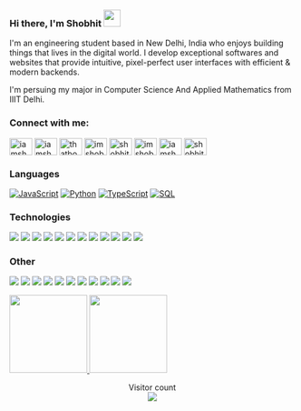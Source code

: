 ###  Hi there, I'm Shobhit <img width="30" src="https://camo.githubusercontent.com/e8e7b06ecf583bc040eb60e44eb5b8e0ecc5421320a92929ce21522dbc34c891/68747470733a2f2f6d656469612e67697068792e636f6d2f6d656469612f6876524a434c467a6361737252346961377a2f67697068792e676966">

I'm an engineering student based in New Delhi, India who enjoys building things that lives in the digital world. I develop exceptional softwares and websites that provide intuitive, pixel-perfect user interfaces with efficient & modern backends.

I'm persuing my major in Computer Science And Applied Mathematics from IIIT Delhi.

<h3 align="left">Connect with me:</h3>
<p align="left">
<a href="https://twitter.com/iamshobhitkumar" target="blank"><img align="center" src="https://raw.githubusercontent.com/rahuldkjain/github-profile-readme-generator/master/src/images/icons/Social/twitter.svg" alt="iamshobhitkumar" height="30" width="40" /></a>
<a href="https://linkedin.com/in/iamshobhitkumar" target="blank"><img align="center" src="https://raw.githubusercontent.com/rahuldkjain/github-profile-readme-generator/master/src/images/icons/Social/linked-in-alt.svg" alt="iamshobhitkumar" height="30" width="40" /></a>
<a href="https://instagram.com/thatboywithwhiskey" target="blank"><img align="center" src="https://raw.githubusercontent.com/rahuldkjain/github-profile-readme-generator/master/src/images/icons/Social/instagram.svg" alt="thatboywithwhiskey" height="30" width="40" /></a>
<a href="https://www.codechef.com/users/imshobhitkumar" target="blank"><img align="center" src="https://cdn.jsdelivr.net/npm/simple-icons@3.1.0/icons/codechef.svg" alt="imshobhitkumar" height="30" width="40" /></a>
<a href="https://www.hackerrank.com/shobhit20334" target="blank"><img align="center" src="https://raw.githubusercontent.com/rahuldkjain/github-profile-readme-generator/master/src/images/icons/Social/hackerrank.svg" alt="shobhit20334" height="30" width="40" /></a>
<a href="https://codeforces.com/profile/imshobhitkumar" target="blank"><img align="center" src="https://raw.githubusercontent.com/rahuldkjain/github-profile-readme-generator/master/src/images/icons/Social/codeforces.svg" alt="imshobhitkumar" height="30" width="40" /></a>
<a href="https://www.leetcode.com/iamshobhitkumar" target="blank"><img align="center" src="https://raw.githubusercontent.com/rahuldkjain/github-profile-readme-generator/master/src/images/icons/Social/leet-code.svg" alt="iamshobhitkumar" height="30" width="40" /></a>
<a href="https://auth.geeksforgeeks.org/user/shobhit20334/profile" target="blank"><img align="center" src="https://raw.githubusercontent.com/rahuldkjain/github-profile-readme-generator/master/src/images/icons/Social/geeks-for-geeks.svg" alt="shobhit20334/profile" height="30" width="40" /></a>
</p>

### Languages

[![JavaScript](https://img.shields.io/badge/-JavaScript-000?&logo=JavaScript)](https://shobhitkumar.netlify.app/)
[![Python](https://img.shields.io/badge/-Python-000?&logo=Python)](https://shobhitkumar.netlify.app/)
[![TypeScript](https://img.shields.io/badge/-TypeScript-000?&logo=typescript)](https://shobhitkumar.netlify.app/)
[![SQL](https://img.shields.io/badge/-SQL-000?&logo=MySQL)](https://shobhitkumar.netlify.app/)

### Technologies

[![](https://img.shields.io/badge/-jQuery-000?&logo=jQuery&logoColor=0769AD)](https://shobhitkumar.netlify.app/)
[![](https://img.shields.io/badge/-Node.js-000?&logo=node.js)](https://shobhitkumar.netlify.app/)
[![](https://img.shields.io/badge/-Bootstrap-000?&logo=Bootstrap)](https://shobhitkumar.netlify.app/)
[![](https://img.shields.io/badge/-Vue-000?&logo=Vue.js)](https://shobhitkumar.netlify.app/)
[![](https://img.shields.io/badge/-React-000?&logo=React)](https://shobhitkumar.netlify.app/)
[![](https://img.shields.io/badge/-Angular-000?&logo=Angular&logoColor=DD0031)](https://shobhitkumar.netlify.app/)
[![](https://img.shields.io/badge/-SQLite-000?&logo=Sqlite)](https://shobhitkumar.netlify.app/)
[![](https://img.shields.io/badge/-Sequelize-000?&logo=Sequelize)](https://shobhitkumar.netlify.app/)
[![](https://img.shields.io/badge/-Nuxt.js-000?&logo=Nuxt.js)](https://shobhitkumar.netlify.app/)
[![](https://img.shields.io/badge/-Next.js-000?&logo=Next.js)](https://shobhitkumar.netlify.app/)
[![](https://img.shields.io/badge/-Flask-000?&logo=Flask)](https://shobhitkumar.netlify.app/)
[![](https://img.shields.io/badge/-Django-000?&logo=Django&logoColor=092E20)](https://shobhitkumar.netlify.app/)

### Other

[![](https://img.shields.io/badge/-HTML-000?&logo=html5)](https://shobhitkumar.netlify.app/)
[![](https://img.shields.io/badge/-CSS-000?&logo=css3&logoColor=1572B6)](https://shobhitkumar.netlify.app/)
[![](https://img.shields.io/badge/-Tailwind-000?&logo=tailwind-css)](https://shobhitkumar.netlify.app/)
[![](https://img.shields.io/badge/-Sass-000?&logo=sass&logoColor=CC6699)](https://shobhitkumar.netlify.app/)
[![](https://img.shields.io/badge/-Git-000?&logo=Git)](https://shobhitkumar.netlify.app/)
[![](https://img.shields.io/badge/-Docker-000?&logo=Docker)](https://shobhitkumar.netlify.app/)
[![](https://img.shields.io/badge/-Heroku-000?&logo=heroku&logoColor=430098)](https://shobhitkumar.netlify.app/)
[![](https://img.shields.io/badge/-Netlify-000?&logo=Netlify)](https://shobhitkumar.netlify.app/)
[![](https://img.shields.io/badge/-Vercel-000?&logo=Vercel)](https://shobhitkumar.netlify.app/)
[![](https://img.shields.io/badge/-AWS-000?&logo=Amazon-AWS&logoColor=F90)](https://shobhitkumar.netlify.app/)
[![](https://img.shields.io/badge/Azure-000?&logo=microsoft-azure&logoColor=008AD7)](https://shobhitkumar.netlify.app/)

<a href="https://shobhitkumar.netlify.app/">
  <img height="137px" src="https://github-readme-stats.vercel.app/api?username=iamshobhitkumar&hide_title=true&hide_border=true&show_icons=true&include_all_commits=true&count_private=true&line_height=21&text_color=000&icon_color=000&bg_color=0,ea6161,ffc64d,fffc4d,52fa5a&theme=graywhite"/>  
</a>
<a href="https://shobhitkumar.netlify.app/">
  <img height="137px" src="https://github-readme-stats.vercel.app/api/top-langs/?username=ra1nbow1&hide=html&hide_title=true&hide_border=true&layout=compact&langs_count=6&text_color=000&icon_color=fff&bg_color=0,52fa5a,4dfcff,c64dff&theme=graywhite" />
</a>

<p align="center"> 
  Visitor count<br>
  <a href="https://shobhitkumar.netlify.app/">
    <img src="https://profile-counter.glitch.me/iamshobhitkumar/count.svg" />
  </a>
</p>
